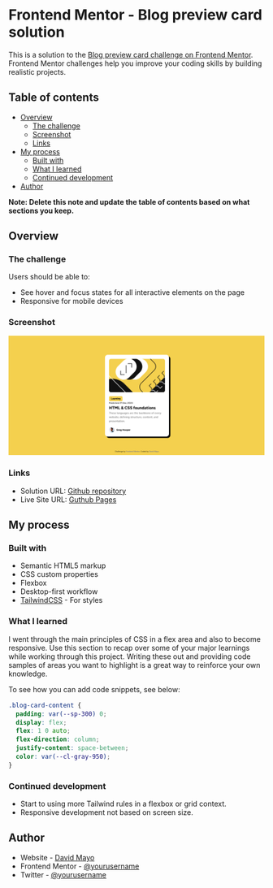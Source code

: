# Frontend Mentor - Blog preview card solution

This is a solution to the [Blog preview card challenge on Frontend Mentor](https://www.frontendmentor.io/challenges/blog-preview-card-ckPaj01IcS). Frontend Mentor challenges help you improve your coding skills by building realistic projects. 

## Table of contents

- [Overview](#overview)
  - [The challenge](#the-challenge)
  - [Screenshot](#screenshot)
  - [Links](#links)
- [My process](#my-process)
  - [Built with](#built-with)
  - [What I learned](#what-i-learned)
  - [Continued development](#continued-development)
- [Author](#author)


**Note: Delete this note and update the table of contents based on what sections you keep.**

## Overview

### The challenge

Users should be able to:

- See hover and focus states for all interactive elements on the page
- Responsive for mobile devices

### Screenshot

![](./assets/images/Preview.png)

### Links

- Solution URL: [Github repository](https://github.com/damayor/fm-blog-preview-card)
- Live Site URL: [Guthub Pages](https://damayor.github.io/fm-blog-preview-card/)

## My process

### Built with

- Semantic HTML5 markup
- CSS custom properties
- Flexbox
- Desktop-first workflow
- [TailwindCSS](https://tailwindcss.com/) - For styles

### What I learned

I went through the main principles of CSS in a flex area and also to become responsive. 
Use this section to recap over some of your major learnings while working through this project. Writing these out and providing code samples of areas you want to highlight is a great way to reinforce your own knowledge.

To see how you can add code snippets, see below:

```css
.blog-card-content {
  padding: var(--sp-300) 0;
  display: flex;
  flex: 1 0 auto;
  flex-direction: column;
  justify-content: space-between;
  color: var(--cl-gray-950);
}
```

### Continued development

- Start to using more Tailwind rules in a flexbox or grid context. 
- Responsive development not based on screen size.

## Author

- Website - [David Mayo](https://davidmayorgah.wixsite.com/visualcv?lang=en)
- Frontend Mentor - [@yourusername](https://www.frontendmentor.io/profile/damayor)
- Twitter - [@yourusername](https://www.twitter.com/damayor11)

